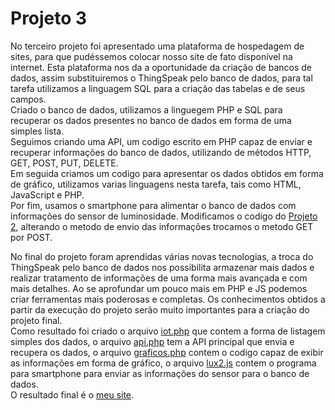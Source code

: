 # Projeto 3
No terceiro projeto foi apresentado uma plataforma de hospedagem de sites, para que pudéssemos colocar nosso site de fato
disponível na internet. Esta plataforma nos da a oportunidade da criação de bancos de dados, assim substituiremos o ThingSpeak
pelo banco de dados, para tal tarefa utilizamos a linguagem SQL para a criação das tabelas e de seus campos.  
Criado o banco de dados, utilizamos a linguegem PHP e SQL para recuperar os dados presentes no banco de dados em forma de uma
simples lista.  
Seguimos criando uma API, um codigo escrito em PHP capaz de enviar e recuperar informações do banco de dados, utilizando de métodos
HTTP, GET, POST, PUT, DELETE.  
Em seguida criamos um codigo para apresentar os dados obtidos em forma de gráfico, utilizamos varias linguagens nesta tarefa, tais 
como HTML, JavaScript e PHP.  
Por fim, usamos o smartphone para alimentar o banco de dados com informações do sensor de luminosidade. Modificamos o codigo do 
[Projeto 2](https://github.com/AquilesBurlamaqui/InternetDasCoisas/tree/master/projeto2/2019.2/Moaldo), alterando o metodo de
envio das informações trocamos o metodo GET por POST.  

No final do projeto foram aprendidas várias novas tecnologias, a troca do ThingSpeak pelo banco de dados nos possibilita armazenar
mais dados e realizar tratamento de informações de uma forma mais avançada e com mais detalhes. Ao se aprofundar um pouco mais
em PHP e JS podemos criar ferramentas mais poderosas e completas. Os conhecimentos obtidos a partir da execução do projeto serão 
muito importantes para a criação do projeto final.  
Como resultado foi criado o arquivo [iot.php](https://github.com/AquilesBurlamaqui/InternetDasCoisas/blob/master/projeto3/2019.2/Moaldo/iot.php) que contem a forma de listagem simples dos dados, o arquivo [api.php](https://github.com/AquilesBurlamaqui/InternetDasCoisas/blob/master/projeto3/2019.2/Moaldo/api.php)
tem a API principal que envia e recupera os dados, o arquivo [graficos.php](https://github.com/AquilesBurlamaqui/InternetDasCoisas/blob/master/projeto3/2019.2/Moaldo/graficos.php) contem o codigo capaz de exibir as informações
em forma de gráfico, o arquivo [lux2.js](https://github.com/AquilesBurlamaqui/InternetDasCoisas/blob/master/projeto3/2019.2/Moaldo/lux2.js.txt) contem o programa para smartphone para enviar as informações do sensor para o banco 
de dados.  
O resultado final é o [meu site](https://moaldoiot.000webhostapp.com/iot.php).
